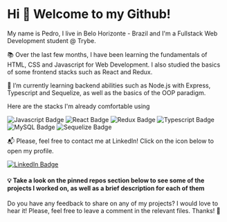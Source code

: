 # Hi 👋 Welcome to my Github! 


My name is Pedro, I live in Belo Horizonte - Brazil and I'm a Fullstack Web Development student @ Trybe.

:books: Over the last few months, I have been learning the fundamentals of HTML, CSS and Javascript for Web Development. I also studied the basics of some frontend stacks such as React and Redux.

:rocket: I’m currently learning backend abilities such as Node.js with Express, Typescript and Sequelize, as well as the basics of the OOP paradigm.

Here are the stacks I'm already comfortable using

![Javascript Badge](https://img.shields.io/badge/JavaScript-323330?style=for-the-badge&logo=javascript&logoColor=F7DF1E)
![React Badge](https://img.shields.io/badge/React-20232A?style=for-the-badge&logo=react&logoColor=61DAFB)
![Redux Badge](https://img.shields.io/badge/Redux-593D88?style=for-the-badge&logo=redux&logoColor=white)
![Typescript Badge](https://img.shields.io/badge/TypeScript-007ACC?style=for-the-badge&logo=typescript&logoColor=white)
![MySQL Badge](https://img.shields.io/badge/MySQL-005C84?style=for-the-badge&logo=mysql&logoColor=white)
![Sequelize Badge](https://img.shields.io/badge/Sequelize-52B0E7?style=for-the-badge&logo=Sequelize&logoColor=white)


:mailbox_with_mail: Please, feel free to contact me at LinkedIn! Click on the icon below to open my profile.

[![LinkedIn Badge](https://img.shields.io/badge/LinkedIn-0077B5?style=for-the-badge&logo=linkedin&logoColor=white&link=https://www.linkedin.com/in/pedro-p-franca/)](https://www.linkedin.com/in/pedro-p-franca/) 

#### :bulb: Take a look on the pinned repos section below to see some of the projects I worked on, as well as a brief description for each of them  

Do you have any feedback to share on any of my projects? I would love to hear it! Please, feel free to leave a comment in the relevant files. Thanks! :pray:
